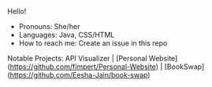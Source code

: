 Hello!

- Pronouns: She/her
- Languages: Java, CSS/HTML
- How to reach me: Create an issue in this repo

Notable Projects: API Visualizer | [Personal Website] (https://github.com/fimpert/Personal-Website) | [BookSwap] (https://github.com/Eesha-Jain/book-swap)
